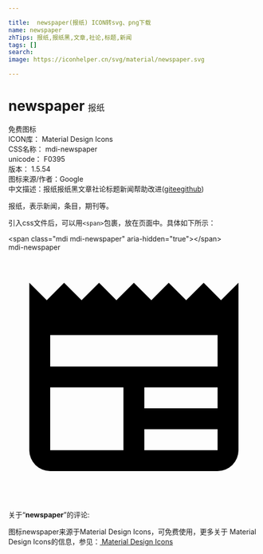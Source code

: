 ```yaml
---

title:  newspaper(报纸) ICON转svg、png下载
name: newspaper
zhTips: 报纸,报纸黑,文章,社论,标题,新闻
tags: []
search: 
image: https://iconhelper.cn/svg/material/newspaper.svg

---
```


# newspaper  <small style="font-size: 60%;font-weight: 100">报纸</small>


<div class="detail-page">
<p>
<span><span class="badge-success badge">免费图标</span> </span>
<br/>
<span>
ICON库：
<span class="badge-secondary badge">Material Design Icons</span> 
</span>
<br/>
<span>
CSS名称：
<span class="badge-secondary badge">mdi-newspaper</span> 
</span>
<br/>
<span>
unicode：
<span class="badge-secondary badge">F0395</span> 
<copy-btn content='F0395' btn-title=""></copy-btn>
<copy-btn :content='String.fromCodePoint(parseInt("F0395", 16))' btn-title="复制U"></copy-btn>
</span>
<br/>
<span>
版本：
<span class="badge-secondary badge">1.5.54</span> 
</span>
<br/>
<span>图标来源/作者：<span class="badge-light badge">Google</span></span> 
<br/>
<span class="zh-detail">中文描述：<span class="badge-primary badge">报纸</span><span class="badge-primary badge">报纸黑</span><span class="badge-primary badge">文章</span><span class="badge-primary badge">社论</span><span class="badge-primary badge">标题</span><span class="badge-primary badge">新闻</span><span class="help-link"><span>帮助改进</span>(<a href="https://gitee.com/liuwave/icon-helper/edit/master/json/material/newspaper.json" target="_blank" rel="noopener noreferrer">gitee</a><a href="https://github.com/liuwave/icon-helper/edit/master/json/material/newspaper.json" target="_blank" rel="noopener noreferrer">github</a></span>)</span><br/>
</p>
</div><div class="description description alert alert-light">报纸，表示新闻，条目，期刊等。</div>
<div class="alert alert-dark">
  <i class="mdi mdi-newspaper mdi-48px"></i>
  <i class="mdi mdi-newspaper mdi-36px"></i>
  <i class="mdi mdi-newspaper mdi-24px"></i>
  <i class="mdi mdi-newspaper mdi-18px"></i>
</div>
<div>
  <p>引入css文件后，可以用<code>&lt;span&gt;</code>包裹，放在页面中。具体如下所示：    
  </p>
  <div class="alert alert-primary" style="font-size: 14px">
    &lt;span class="mdi mdi-newspaper" aria-hidden="true"&gt;&lt;/span&gt;
    <copy-btn content='<span class="mdi mdi-newspaper" aria-hidden="true"></span>'></copy-btn>
  </div>
  <div class="alert alert-secondary">
    <i class="mdi mdi-newspaper"
    style="font-size: 24px"
    aria-hidden="true"></i> mdi-newspaper
    <copy-btn content="mdi-newspaper" btn-title="复制图标名称"></copy-btn>
  </div>
</div>
<div id="svg" class="svg-wrap">
<svg xmlns="http://www.w3.org/2000/svg" viewBox="0 0 24 24"><path d="M20,11H4V8H20M20,15H13V13H20M20,19H13V17H20M11,19H4V13H11M20.33,4.67L18.67,3L17,4.67L15.33,3L13.67,4.67L12,3L10.33,4.67L8.67,3L7,4.67L5.33,3L3.67,4.67L2,3V19A2,2 0 0,0 4,21H20A2,2 0 0,0 22,19V3L20.33,4.67Z" /></svg>
</div>
<detail full-name='mdi-newspaper'></detail>
<div class="icon-detail__container">
<p>关于“<b>newspaper</b>”的评论:</p>
</div>
<Vssue title="关于“newspaper”的评论" />    
<div><p>图标newspaper来源于Material Design Icons，可免费使用，更多关于 Material Design Icons的信息，参见：<a target="_blank" href="https://iconhelper.cn/material.html"> Material Design Icons</a>
</p></div>
